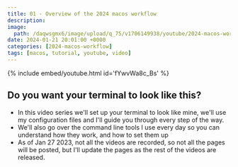 ```yaml
---
title: 01 - Overview of the 2024 macos workflow
description:
image:
  path: /daqwsgmx6/image/upload/q_75/v1706149938/youtube/2024-macos-workflow/01-overview.avif
date: 2024-01-21 20:01:00 +0000
categories: [2024-macos-workflow]
tags: [macos, tutorial, youtube, video]
---
```


{% include embed/youtube.html id='fYwvWa8c_Bs' %}

## Do you want your terminal to look like this?

- In this video series we'll set up your terminal to look like mine, we'll use
  my configuration files and I'll guide you through every step of the way.
- We'll also go over the command line tools I use every day so you can
  understand how they work, and how to set them up
- As of Jan 27 2023, not all the videos are recorded, so not all the pages will
  be posted, but I'll update the pages as the rest of the videos are released.

